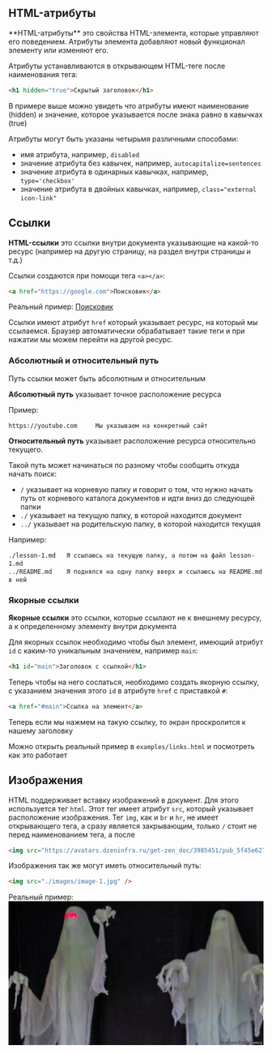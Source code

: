 <h2 id="title">HTML-атрибуты</h2>
**HTML-атрибуты** это свойства HTML-элемента, которые управляют его поведением. 
Атрибуты элемента добавляют новый функционал элементу или изменяют его.

Атрибуты устанавливаются в открывающем HTML-теге после наименования тега:
```html
<h1 hidden="true">Скрытый заголовок</h1>
```
В примере выше можно увидеть что атрибуты имеют наименование (hidden) и значение, которое указывается после знака равно в кавычках (true)

Атрибуты могут быть указаны четырьмя различными способами:

- имя атрибута, например, `disabled`
- значение атрибута без кавычек, например, `autocapitalize=sentences`
- значение атрибута в одинарных кавычках, например, `type='checkbox'`
- значение атрибута в двойных кавычках, например, `class="external icon-link"`

## Ссылки

**HTML-ссылки** это ссылки внутри документа указывающие на какой-то ресурс (например на другую страницу, на раздел внутри страницы и т.д.)

Ссылки создаются при помощи тега `<a></a>`:
```html
<a href="https://google.com">Поисковик</a>
```

Реальный пример:
<a href="https://google.com">Поисковик</a>

Ссылки имеют атрибут `href` который указывает ресурс, на который мы ссылаемся. Браузер автоматически обрабатывает такие теги и при нажатии мы можем перейти на другой ресурс.

### Абсолютный и относительный путь

Путь ссылки может быть абсолютным и относительным

**Абсолютный путь** указывает точное расположение ресурса

Пример:
```
https://youtube.com     Мы указываем на конкретный сайт
```

**Относительный путь** указывает расположение ресурса относительно текущего. 

Такой путь может начинаться по разному чтобы сообщить откуда начать поиск:
- `/` указывает на корневую папку и говорит о том, что нужно начать путь от корневого каталога документов и идти вниз до следующей папки
- `./` указывает на текущую папку, в которой находится документ
- `../` указывает на родительскую папку, в которой находится текущая

Например:
```
./lesson-1.md   Я ссылаюсь на текущую папку, а потом на файл lesson-1.md
../README.md    Я поднялся на одну папку вверх и ссылаюсь на README.md в ней
```

### Якорные ссылки

**Якорные ссылки** это ссылки, которые ссылают не к внешнему ресурсу, а к определенному элементу внутри документа

Для якорных ссылок необходимо чтобы был элемент, имеющий атрибут `id` с каким-то уникальным значением, например `main`:
```html
<h1 id="main">Заголовок с ссылкой</h1>
```
Теперь чтобы на него сослаться, необходимо создать якорную ссылку, с указанием значения этого `id` в атрибуте `href` с приставкой `#`:
```html
<a href="#main">Ссылка на элемент</a>
```

Теперь если мы нажмем на такую ссылку, то экран проскролится к нашему заголовку

Можно открыть реальный пример в `examples/links.html` и посмотреть как это работает

## Изображения
HTML поддерживает вставку изображений в документ. Для этого используется тег `html`. Этот тег имеет атрибут `src`, который указывает расположение изображения. Тег `img`, как и `br` и `hr`, не имеет открывающего тега, а сразу является закрывающим, только `/` стоит не перед наименованием тега, а после

```html
<img src="https://avatars.dzeninfra.ru/get-zen_doc/3985451/pub_5f45e627dcf9fc5652b7421b_5f45e76f53c10219236c33e7/scale_1200" />
```

Изображения так же могут иметь относительный путь:
```html
<img src="./images/image-1.jpg" />
```

Реальный пример:
<img src="./images/image-1.jpg" />
